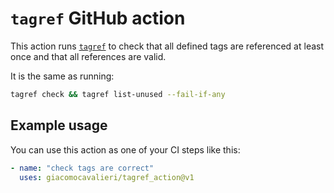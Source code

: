 # `tagref` GitHub action

This action runs [`tagref`](https://github.com/stepchowfun/tagref) to check
that all defined tags are referenced at least once and that all references are
valid.

It is the same as running:

```sh
tagref check && tagref list-unused --fail-if-any
```

## Example usage

You can use this action as one of your CI steps like this:

```yaml
- name: "check tags are correct"
  uses: giacomocavalieri/tagref_action@v1
```
